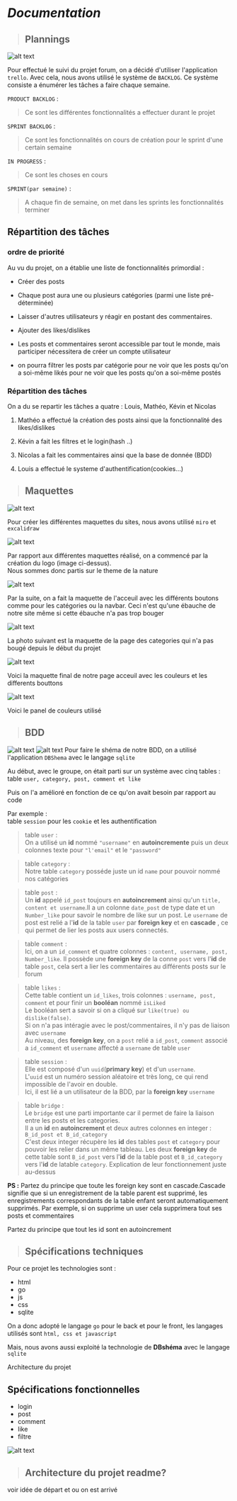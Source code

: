 # _Documentation_

> ## Plannings


![alt text](./img/trello.PNG)

Pour effectué le suivi du projet forum, on a décidé d'utiliser l'application ``trello``.
Avec cela, nous avons utilisé le système de ``BACKLOG``. Ce système consiste a énumérer les tâches a faire chaque semaine.

``PRODUCT BACKLOG`` :
> Ce sont les différentes fonctionnalités a effectuer durant le projet

``SPRINT BACKLOG`` :
> Ce sont les fonctionnalités on cours de création pour le sprint d'une certain semaine

``IN PROGRESS`` :
> Ce sont les choses en cours 

``SPRINT(par semaine)`` : 
> A chaque fin de semaine, on met dans les sprints les fonctionnalités terminer

## Répartition des tâches

### ordre de priorité 

Au vu du projet, on a établie une liste de fonctionnalités primordial :

- Créer des posts

- Chaque post aura une ou plusieurs catégories (parmi une liste pré-déterminée)

- Laisser d'autres utilisateurs y réagir en postant des commentaires.

- Ajouter des likes/dislikes

- Les posts et commentaires seront accessible par tout le monde, mais participer nécessitera de créer un compte utilisateur

- on pourra filtrer les posts par catégorie pour ne voir que les posts qu'on a soi-même likés pour ne voir que les posts qu'on a soi-même postés 


### Répartition des tâches

On a du se repartir les tâches a quatre : Louis, Mathéo, Kévin et Nicolas

1.  Mathéo a effectué la création des posts ainsi que la fonctionnalité des likes/dislikes 

2. Kévin a fait les filtres et le login(hash ..)

3. Nicolas a fait les commentaires ainsi que la base de donnée (BDD)

4. Louis a effectué le systeme d'authentification(cookies...)  


> ## Maquettes

![alt text](./img/miro.PNG)

Pour créer les différentes maquettes du sites, nous avons utilisé ``miro`` et ``excalidraw`` 

![alt text](./img/logo.PNG)

Par rapport aux différentes maquettes réalisé, on a commencé par la création du logo (image ci-dessus).  
Nous sommes donc partis sur le theme de la nature   

![alt text](./img/excaAcceuil.PNG)  

Par la suite, on a fait la maquette de l'acceuil avec les différents boutons comme pour les catégories ou la navbar. Ceci n'est qu'une ébauche de notre site même si cette ébauche n'a pas trop bouger

![alt text](./img/excaCategory.PNG)

La photo suivant est la maquette de la page des categories qui n'a pas bougé depuis le début du projet

![alt text](./img/maquette_colorée.PNG)

Voici la maquette final de notre page acceuil avec les couleurs et les differents bouttons 

![alt text](./img/couleur.PNG)

Voici le panel de couleurs utilisé

> ## BDD
![alt text](./img/premiereBDD.PNG)
![alt text](./img/BDD.PNG)
Pour faire le shéma de notre BDD, on a utilisé l'application ``DBShema`` avec le langage ``sqlite``

Au début, avec le groupe, on était parti sur un système avec cinq tables :
table ``user, category, post, comment et like``

Puis on l'a amélioré en fonction de ce qu'on avait besoin par rapport au code

Par exemple :  
table ``session`` pour les ``cookie`` et les authentification


> table ``user`` :  
On a utilisé un **id** nommé ``"username"`` en **autoincremente** puis un deux colonnes texte pour ``"l'email"`` et le ``"password"``

> table ``category`` :  
Notre table ``category`` posséde juste un id ``name`` pour pouvoir nommé nos catégories

> table ``post`` :  
Un **id** appelé ``id_post`` toujours en **autoincrement** ainsi qu'un ``title, content et username``.Il a un colonne ``date_post`` de type date et un ``Number_like`` pour savoir le nombre de like sur un post. Le ``username`` de post est relié a l'**id** de la table ``user`` par **foreign key** et en **cascade** , ce qui permet de lier les posts aux users connectés.

> table ``comment`` :  
Ici, on a un ``id_comment`` et quatre colonnes : ``content, username, post, Number_like``. Il possède une **foreign key** de la conne ``post`` vers l'**id** de table ``post``, cela sert a lier les commentaires au différents posts sur le forum


> table ``likes`` :  
Cette table contient un ``id_likes``, trois colonnes : ``username, post, comment`` et pour finir un **booléan** nommé ``isLiked``  
Le booléan sert a savoir si on a cliqué sur ``like(true) ou dislike(false)``.  
Si on n'a pas intéragie avec le post/commentaires, il n'y pas de liaison avec ``username``  
Au niveau, des **foreign key**, on a ``post`` relié a ``id_post``, ``comment`` associé a ``id_comment`` et ``username`` affecté a ``username`` de table ``user``

> table ``session`` :  
Elle est composé d'un ``uuid``(**primary key**) et d'un ``username``.  
L'``uuid`` est un numéro session aléatoire et très long, ce qui rend impossible de l'avoir en double.  
Ici, il est lié a un utilisateur de la BDD, par la **foreign key** ``username``

> table ``bridge`` :  
Le ``bridge`` est une parti importante car il permet de faire la liaison entre les posts et les categories.  
Il a un **id** en **autoincrement** et deux autres colonnes en integer : ``B_id_post et B_id_category``  
C'est deux integer récupère les **id** des tables ``post`` et ``category`` pour pouvoir les relier dans un même tableau.
Les deux **foreign key** de cette table sont ``B_id_post`` vers l'**id** de la table post et ``B_id_category`` vers l'**id** de latable ``category``. Explication de leur fonctionnement juste au-dessus

**PS :** Partez du principe que toute les foreign key sont en cascade.Cascade signifie que si un enregistrement de la table parent est supprimé, les enregistrements correspondants de la table enfant seront automatiquement supprimés. 
Par exemple, si on supprime un user cela supprimera tout ses posts et commentaires 

Partez du principe que tout les id sont en autoincrement


> ## Spécifications techniques

Pour ce projet les technologies sont :

* html 
* go 
* js 
* css 
* sqlite 

On a donc adopté le langage ``go`` pour le back et pour le front, les langages utilisés sont ``html, css et javascript``

Mais, nous avons aussi exploité la technologie de **DBshéma** avec le langage ``sqlite``

Architecture du projet

## Spécifications fonctionnelles

* login
* post
* comment
* like
* filtre

![alt text](./img/spéfonctionnel.png)


> ## Architecture du projet readme?

voir idée de départ et ou on est arrivé